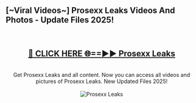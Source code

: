 <h2>[~Viral Videos~] Prosexx Leaks Videos And Photos - Update Files 2025!</h2>
<br>
<div align="center">
<h2><a href="https://top-ai-tools.click/QrbHav" rel="nofollow">🔴 CLICK HERE 🌐==►► Prosexx Leaks</a></h2>
<br>
Get Prosexx Leaks and all content. Now you can access all videos and pictures of Prosexx Leaks. New Updated Files 2025!
<br>
<br>
<a href="https://top-ai-tools.click/QrbHav" rel="nofollow" data-target="animated-image.originalLink"><img src="https://i.ibb.co.com/WyWwxjT/player-gif2.gif" alt="Prosexx Leaks" style="max-width: 100%; display: inline-block;" data-target="animated-image.originalImage"></a>
</div>
<br>